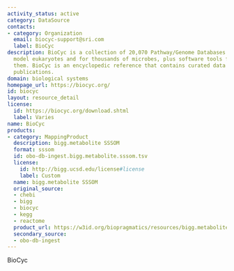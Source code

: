 ```yaml
---
activity_status: active
category: DataSource
contacts:
- category: Organization
  email: biocyc-support@sri.com
  label: BioCyc
description: BioCyc is a collection of 20,070 Pathway/Genome Databases (PGDBs) for
  model eukaryotes and for thousands of microbes, plus software tools for exploring
  them. BioCyc is an encyclopedic reference that contains curated data from 146,000
  publications.
domain: biological systems
homepage_url: https://biocyc.org/
id: biocyc
layout: resource_detail
license:
  id: https://biocyc.org/download.shtml
  label: Varies
name: BioCyc
products:
- category: MappingProduct
  description: bigg.metabolite SSSOM
  format: sssom
  id: obo-db-ingest.bigg.metabolite.sssom.tsv
  license:
    id: http://bigg.ucsd.edu/license#license
    label: Custom
  name: bigg.metabolite SSSOM
  original_source:
  - chebi
  - bigg
  - biocyc
  - kegg
  - reactome
  product_url: https://w3id.org/biopragmatics/resources/bigg.metabolite/bigg.metabolite.sssom.tsv
  secondary_source:
  - obo-db-ingest
---
```

BioCyc